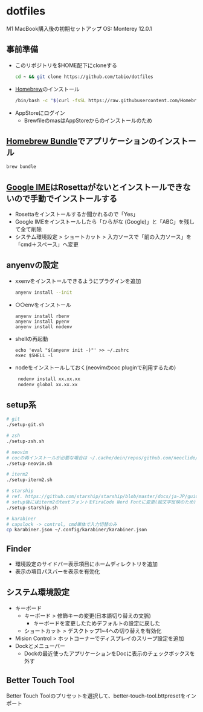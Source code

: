 # dotfiles

M1 MacBook購入後の初期セットアップ
OS: Monterey 12.0.1

## 事前準備

- このリポジトリを$HOME配下にcloneする
  ```sh
  cd ~ && git clone https://github.com/tabio/dotfiles
  ```
- [Homebrew](https://brew.sh/index_ja)のインストール
  ```sh
  /bin/bash -c "$(curl -fsSL https://raw.githubusercontent.com/Homebrew/install/HEAD/install.sh)"
  ```
- AppStoreにログイン
  - BrewfileのmasはAppStoreからのインストールのため

## [Homebrew Bundle](https://github.com/Homebrew/homebrew-bundle)でアプリケーションのインストール

```sh
brew bundle
```

## [Google IME](https://www.google.co.jp/ime/)はRosettaがないとインストールできないので手動でインストールする

- Rosettaをインストールするか聞かれるので「Yes」
- Google IMEをインストールしたら「ひらがな (Google)」と「ABC」を残して全て削除
- システム環境設定 > ショートカット > 入力ソースで「前の入力ソース」を「cmd＋スペース」へ変更

## anyenvの設定

- xxenvをインストールできるようにプラグインを追加
  ```sh
  anyenv install --init
  ```
- ○○envをインストール
  ```
  anyenv install rbenv
  anyenv install pyenv
  anyenv install nodenv
  ```
- shellの再起動
  ```
  echo 'eval "$(anyenv init -)"' >> ~/.zshrc
  exec $SHELL -l
  ```
- nodeをインストールしておく(neovimのcoc pluginで利用するため)
  ```sh
   nodenv install xx.xx.xx
   nodenv global xx.xx.xx
  ```

## setup系

```sh
# git
./setup-git.sh

# zsh
./setup-zsh.sh

# neovim
# cocの再インストールが必要な場合は ~/.cache/dein/repos/github.com/neoclide/ を削除
./setup-neovim.sh

# iterm2
./setup-iterm2.sh

# starship
# ref. https://github.com/starship/starship/blob/master/docs/ja-JP/guide/README.md
# setup後にはiterm2のtextフォントをFiraCode Nerd Fontに変更(絵文字反映のため)
./setup-starship.sh

# karabiner
# capslock -> control, cmd単体で入力切替のみ
cp karabiner.json ~/.config/karabiner/karabiner.json
```

## Finder

- 環境設定のサイドバー表示項目にホームディレクトリを追加
- 表示の項目パスバーを表示を有効化


## システム環境設定

- キーボード
  - キーボード > 修飾キーの変更(日本語切り替えの文脈)
    - キーボードを変更したためデフォルトの設定に戻した
  - ショートカット > デスクトップ1~4への切り替えを有効化
- Mision Control > ホットコーナーでディスプレイのスリープ設定を追加
- Dockとメニューバー
  - Dockの最近使ったアプリケーションをDocに表示のチェックボックスを外す

## Better Touch Tool

Better Touch Toolのプリセットを選択して、better-touch-tool.bttpresetをインポート
